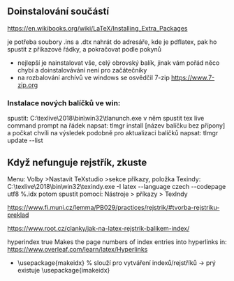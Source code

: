 ## Doinstalování součástí

https://en.wikibooks.org/wiki/LaTeX/Installing_Extra_Packages

je potřeba soubory .ins a .dtx nahrát do adresáře, kde je pdflatex, pak ho spustit z příkazové řádky, 
a pokračovat podle pokynů 

- nejlepší je nainstalovat vše, celý obrovský balík, jinak vám pořád něco chybí a doinstalovávání není pro začátečníky 
- na rozbalování archívů ve windows se osvědčil 7-zip https://www.7-zip.org

### Instalace nových balíčků ve win: 

spustit: C:\texlive\2018\bin\win32\tlanunch.exe
v něm spustit tex live command prompt 
na řádek napsat: tlmgr install [název balíčku bez přípony]
a počkat chvíli na výsledek 
podobně pro aktualizaci balíčků napsat: 
tlmgr update --list

## Když nefunguje rejstřík, zkuste

Menu: Volby >Nastavit TeXstudio >sekce příkazy, položka Texindy:  
C:\texlive\2018\bin\win32\texindy.exe -I latex --language czech  --codepage utf8  %.idx
potom spustit pomocí: 
Nástroje > příkazy > TexIndy 

https://www.fi.muni.cz/lemma/PB029/practices/rejstrik/#tvorba-rejstriku-preklad

https://www.root.cz/clanky/jak-na-latex-rejstrik-balikem-index/

hyperindex	true	Makes the page numbers of index entries into hyperlinks
in: https://www.overleaf.com/learn/latex/Hyperlinks

- \usepackage{makeidx} % slouží pro vytváření indexů/rejstříků -> prý existuje \usepackage{imakeidx}


